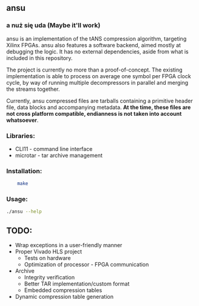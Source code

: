 ## ansu

### **a** **n**uż **s**ię **u**da (Maybe it'll work)

ansu is an implementation of the tANS compression algorithm, targeting Xilinx FPGAs. ansu also features a software backend, aimed mostly at debugging the logic. It has no external dependencies, aside from what is included in this repository.

The project is currently no more than a proof-of-concept. The existing implementation is able to process on average one symbol per FPGA clock cycle, by way of running multiple decompressors in parallel and merging the streams together.

Currently, ansu compressed files are tarballs containing a primitive header file, data blocks and accompanying metadata. **At the time, these files are not cross platform compatible, endianness is not taken into account whatsoever**.

### Libraries:
* CLI11 - command line interface
* microtar - tar archive management

### Installation:

```sh
    make
```

### Usage:
```sh
./ansu --help
```

## TODO:
* Wrap exceptions in a user-friendly manner
* Proper Vivado HLS project
    * Tests on hardware
    * Optimization of processor - FPGA communication
* Archive
    * Integrity verification
    * Better TAR implementation/custom format
    * Embedded compression tables
* Dynamic compression table generation
